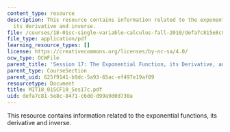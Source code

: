 ```yaml
---
content_type: resource
description: This resource contains information related to the exponential functions,
  its derivative and inverse.
file: /courses/18-01sc-single-variable-calculus-fall-2010/defa7c815e8c8471c6ddd99a9d0d730a_MIT18_01SCF10_Ses17c.pdf
file_type: application/pdf
learning_resource_types: []
license: https://creativecommons.org/licenses/by-nc-sa/4.0/
ocw_type: OCWFile
parent_title: 'Session 17: The Exponential Function, its Derivative, and its Inverse'
parent_type: CourseSection
parent_uid: 625f9141-b9dc-5a93-65ac-ef497e19af09
resourcetype: Document
title: MIT18_01SCF10_Ses17c.pdf
uid: defa7c81-5e8c-8471-c6dd-d99a9d0d730a
---
```

This resource contains information related to the exponential functions, its derivative and inverse.